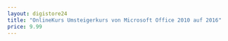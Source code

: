 ```yaml
---
layout: digistore24
title: "OnlineKurs Umsteigerkurs von Microsoft Office 2010 auf 2016"
price: 9.99
---
```

